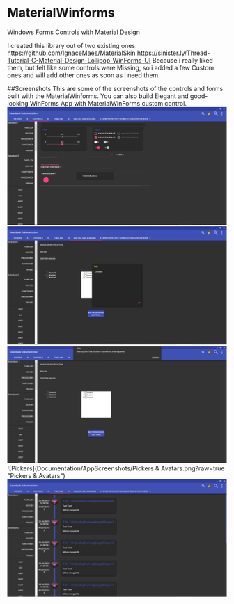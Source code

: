 # MaterialWinforms
Windows Forms Controls with Material Design

I created this library out of two existing ones:
https://github.com/IgnaceMaes/MaterialSkin
https://sinister.ly/Thread-Tutorial-C-Material-Design-Lollipop-WinForms-UI
Because i really liked them, but felt like some controls were Missing, so i added a few Custom ones
and will add other ones as soon as i need them

##Screenshots 
This are some of the screenshots of the controls and forms built with the MaterialWinforms. You can also build Elegant and good-looking WinForms App with MaterialWinForms custom control. 
![controls](Documentation/AppScreenshots/controls.png?raw=true "controls")
![Dialog](Documentation/AppScreenshots/Dialog.png?raw=true "Dialog")
![HeadsUp](Documentation/AppScreenshots/HeadsUp.png?raw=true "HeadsUp")
![Pickers](Documentation/AppScreenshots/Pickers & Avatars.png?raw=true "Pickers & Avatars")
![TimeLine](Documentation/AppScreenshots/TimeLine.png?raw=true "TimeLine")










